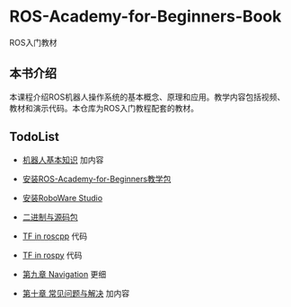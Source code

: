 # ROS-Academy-for-Beginners-Book

ROS入门教材

## 本书介绍

本课程介绍ROS机器人操作系统的基本概念、原理和应用。教学内容包括视频、教材和演示代码。本仓库为ROS入门教程配套的教材。

## TodoList

  * [机器人基本知识](chapter1/1.5.md)   加内容
  * [安装ROS-Academy-for-Beginners教学包](chapter1/1.6.md)
  * [安装RoboWare Studio](chapter1/1.7.md)
  * [二进制与源码包](chapter1/1.8.md)

  * [TF in roscpp](chapter7/7.1.4.md)  代码
  * [TF in rospy](chapter7/7.1.5.md)   代码
   
* [第九章 Navigation](chapter9/README.md) 更细
  
* [第十章 常见问题与解决](chapter10/10.1.md) 加内容




